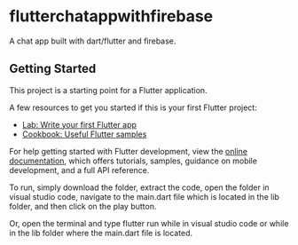 # flutterchatappwithfirebase

A chat app built with dart/flutter and firebase.

## Getting Started

This project is a starting point for a Flutter application.

A few resources to get you started if this is your first Flutter project:

- [Lab: Write your first Flutter app](https://docs.flutter.dev/get-started/codelab)
- [Cookbook: Useful Flutter samples](https://docs.flutter.dev/cookbook)

For help getting started with Flutter development, view the
[online documentation](https://docs.flutter.dev/), which offers tutorials,
samples, guidance on mobile development, and a full API reference.

To run, simply download the folder, extract the code, open the folder in visual studio code, navigate to the main.dart file which is located in the lib folder, and then click on the play button.

Or, open the terminal and type flutter run while in visual studio code or while in the lib folder where the main.dart file is located. 


